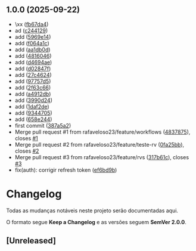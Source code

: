 ## 1.0.0 (2025-09-22)

* \xx ([fb67da4](https://github.com/rafaveloso23/sematic-versioning/commit/fb67da4))
* ad ([c244129](https://github.com/rafaveloso23/sematic-versioning/commit/c244129))
* add ([5969e14](https://github.com/rafaveloso23/sematic-versioning/commit/5969e14))
* add ([f064a1c](https://github.com/rafaveloso23/sematic-versioning/commit/f064a1c))
* add ([aa1db0d](https://github.com/rafaveloso23/sematic-versioning/commit/aa1db0d))
* add ([4816046](https://github.com/rafaveloso23/sematic-versioning/commit/4816046))
* add ([d4694ae](https://github.com/rafaveloso23/sematic-versioning/commit/d4694ae))
* add ([d02847f](https://github.com/rafaveloso23/sematic-versioning/commit/d02847f))
* add ([27c4624](https://github.com/rafaveloso23/sematic-versioning/commit/27c4624))
* add ([97757d5](https://github.com/rafaveloso23/sematic-versioning/commit/97757d5))
* add ([2f63c66](https://github.com/rafaveloso23/sematic-versioning/commit/2f63c66))
* add ([a4912db](https://github.com/rafaveloso23/sematic-versioning/commit/a4912db))
* add ([3990d24](https://github.com/rafaveloso23/sematic-versioning/commit/3990d24))
* add ([1daf2de](https://github.com/rafaveloso23/sematic-versioning/commit/1daf2de))
* add ([9344705](https://github.com/rafaveloso23/sematic-versioning/commit/9344705))
* add ([658e244](https://github.com/rafaveloso23/sematic-versioning/commit/658e244))
* first commit ([387a5a2](https://github.com/rafaveloso23/sematic-versioning/commit/387a5a2))
* Merge pull request #1 from rafaveloso23/feature/workflows ([4837875](https://github.com/rafaveloso23/sematic-versioning/commit/4837875)), closes [#1](https://github.com/rafaveloso23/sematic-versioning/issues/1)
* Merge pull request #2 from rafaveloso23/feature/teste-rv ([0fa25bb](https://github.com/rafaveloso23/sematic-versioning/commit/0fa25bb)), closes [#2](https://github.com/rafaveloso23/sematic-versioning/issues/2)
* Merge pull request #3 from rafaveloso23/feature/rvs ([317b61c](https://github.com/rafaveloso23/sematic-versioning/commit/317b61c)), closes [#3](https://github.com/rafaveloso23/sematic-versioning/issues/3)
* fix(auth): corrigir refresh token ([ef6bd9b](https://github.com/rafaveloso23/sematic-versioning/commit/ef6bd9b))

# Changelog
Todas as mudanças notáveis neste projeto serão documentadas aqui.

O formato segue **Keep a Changelog** e as versões seguem **SemVer 2.0.0**.

## [Unreleased]

<!-- As próximas entradas serão geradas automaticamente pelo semantic-release. -->

